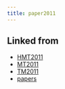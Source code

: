 ```yaml
---
title: paper2011
---
```



## Linked from

* [HMT2011](/HMT2011)
* [MT2011](/MT2011)
* [TM2011](/TM2011)
* [papers](/papers)


